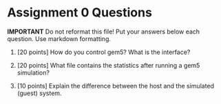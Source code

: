 # Assignment 0 Questions

**IMPORTANT** Do not reformat this file!
Put your answers below each question.
Use markdown formatting.

1. [20 points] How do you control gem5? What is the interface?

2. [20 points] What file contains the statistics after running a gem5 simulation?

3. [10 points] Explain the difference between the host and the simulated (guest) system.
